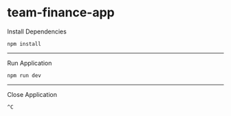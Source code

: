 # team-finance-app

Install Dependencies

`npm install`

-----

Run Application

`npm run dev`

-----

Close Application

`^C`
